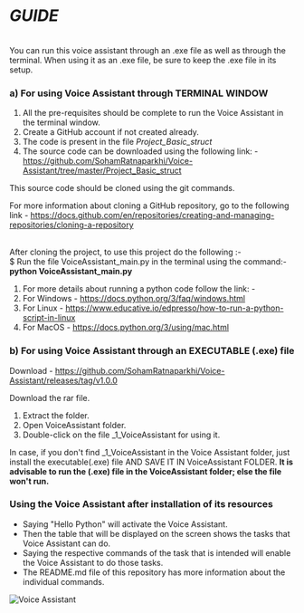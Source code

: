 # *GUIDE*

<br>
You can run this voice assistant through an .exe file as well as through the terminal. When using it as an .exe file, be sure to keep the .exe file in its setup.

 <h3>a) For using Voice Assistant through TERMINAL WINDOW</h3>

1. All the pre-requisites should be complete to run the Voice Assistant in the terminal window.
1. Create a GitHub account if not created already.
2. The code is present in the file *Project_Basic_struct*
3. The source code can be downloaded using the following link: - <https://github.com/SohamRatnaparkhi/Voice-Assistant/tree/master/Project_Basic_struct>

This source code should be cloned using the git commands.

For more information about cloning a GitHub repository, go to the following link - <https://docs.github.com/en/repositories/creating-and-managing-repositories/cloning-a-repository>

<br>After cloning the project, to use this project do the following :- <br>
$ Run the file VoiceAssistant\_main.py in the terminal using the command:-  <b>      python VoiceAssistant\_main.py</b> <br>
1. For more details about running a python code follow the link: -
1. For Windows - <https://docs.python.org/3/faq/windows.html>
1. For Linux - <https://www.educative.io/edpresso/how-to-run-a-python-script-in-linux>
1. For MacOS - <https://docs.python.org/3/using/mac.html>

<h3>b) For using Voice Assistant through an EXECUTABLE (.exe) file</h3>

Download - https://github.com/SohamRatnaparkhi/Voice-Assistant/releases/tag/v1.0.0

Download the rar file.

1. Extract the folder.
2. Open VoiceAssistant folder.
3. Double-click on the file \_1\_VoiceAssistant for using it.

In case, if you don't find \_1\_VoiceAssistant in the Voice Assistant folder, just install the executable(.exe) file AND SAVE IT IN VoiceAssistant FOLDER. **It is advisable to run the (.exe) file in the VoiceAssistant folder; else the file won't run.**

<h3>Using the Voice Assistant after installation of its resources</h3>

- Saying "Hello Python" will activate the Voice Assistant.
- Then the table that will be displayed on the screen shows the tasks that Voice Assistant can do.
- Saying the respective commands of the task that is intended will enable the Voice Assistant to do those tasks.
- The README.md file of this repository has more information about the individual commands.

![Voice Assistant](https://user-images.githubusercontent.com/92905626/155857729-58a7751a-cb63-48ee-9df5-3a4ee4129a25.JPG)
